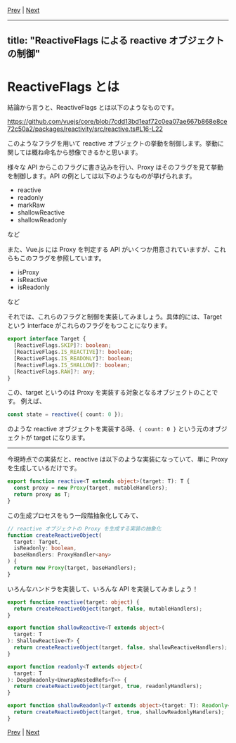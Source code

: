 [Prev](https://github.com/Ubugeeei/chibivue/blob/main/books/japanese/210_brs_computed_watch.md) | [Next](https://github.com/Ubugeeei/chibivue/blob/main/books/japanese/220_brs_other_apis.md)

---
title: "ReactiveFlags による reactive オブジェクトの制御"
---

# ReactiveFlags とは

結論から言うと、ReactiveFlags とは以下のようなものです。

https://github.com/vuejs/core/blob/7cdd13bd1eaf72c0ea07ae667b868e8ce72c50a2/packages/reactivity/src/reactive.ts#L16-L22

このようなフラグを用いて reactive オブジェクトの挙動を制御します。挙動に関しては概ね命名から想像できるかと思います。

様々な API からこのフラグに書き込みを行い、Proxy はそのフラグを見て挙動を制御します。API の例としては以下のようなものが挙げられます。

- reactive
- readonly
- markRaw
- shallowReactive
- shallowReadonly

など

また、Vue.js には Proxy を判定する API がいくつか用意されていますが、これらもこのフラグを参照しています。

- isProxy
- isReactive
- isReadonly

など

それでは、これらのフラグと制御を実装してみましょう。具体的には、Target という interface がこれらのフラグをもつことになります。

```ts
export interface Target {
  [ReactiveFlags.SKIP]?: boolean;
  [ReactiveFlags.IS_REACTIVE]?: boolean;
  [ReactiveFlags.IS_READONLY]?: boolean;
  [ReactiveFlags.IS_SHALLOW]?: boolean;
  [ReactiveFlags.RAW]?: any;
}
```

この、target というのは Proxy を実装する対象となるオブジェクトのことです。
例えば、

```ts
const state = reactive({ count: 0 });
```

のような reactive オブジェクトを実装する時、`{ count: 0 }` という元のオブジェクトが target になります。

---

今現時点での実装だと、reactive は以下のような実装になっていて、単に Proxy を生成しているだけです。

```ts
export function reactive<T extends object>(target: T): T {
  const proxy = new Proxy(target, mutableHandlers);
  return proxy as T;
}
```

この生成プロセスをもう一段階抽象化してみて、

```ts
// reactive オブジェクトの Proxy を生成する実装の抽象化
function createReactiveObject(
  target: Target,
  isReadonly: boolean,
  baseHandlers: ProxyHandler<any>
) {
  return new Proxy(target, baseHandlers);
}
```

いろんなハンドラを実装して、いろんな API を実装してみましょう！

```ts
export function reactive(target: object) {
  return createReactiveObject(target, false, mutableHandlers);
}
```

```ts
export function shallowReactive<T extends object>(
  target: T
): ShallowReactive<T> {
  return createReactiveObject(target, false, shallowReactiveHandlers);
}
```

```ts
export function readonly<T extends object>(
  target: T
): DeepReadonly<UnwrapNestedRefs<T>> {
  return createReactiveObject(target, true, readonlyHandlers);
}
```

```ts
export function shallowReadonly<T extends object>(target: T): Readonly<T> {
  return createReactiveObject(target, true, shallowReadonlyHandlers);
}
```


[Prev](https://github.com/Ubugeeei/chibivue/blob/main/books/japanese/210_brs_computed_watch.md) | [Next](https://github.com/Ubugeeei/chibivue/blob/main/books/japanese/220_brs_other_apis.md)